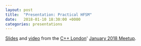 ```yaml
---
layout: post
title:  "Presentation: Practical HFSM"
date:   2018-01-10 18:30:00 +0000
categories: presentations
---
```

[Slides](https://andrew-gresyk.github.io/attachments/practical-hfsm.pdf) and [video](https://skillsmatter.com/skillscasts/11360-practical-hfsm) from the [C++ London](https://www.meetup.com/CppLondon/)' [January 2018 Meetup](https://www.meetup.com/CppLondon/events/246011416/).
